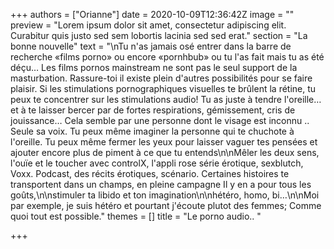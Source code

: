 +++
authors = ["Orianne"]
date = 2020-10-09T12:36:42Z
image = ""
preview = "Lorem ipsum dolor sit amet, consectetur adipiscing elit. Curabitur quis justo sed sem lobortis lacinia sed sed erat."
section = "La bonne nouvelle"
text = "\nTu n'as jamais osé entrer dans la barre de recherche «films porno» ou encore «pornhbub» ou tu l'as fait mais tu as été déçu… Les films pornos mainstream ne sont pas le seul support de la masturbation. Rassure-toi il existe plein d'autres possibilités pour se faire plaisir. Si les stimulations pornographiques visuelles te brûlent la rétine, tu peux te concentrer sur les stimulations audio! Tu as juste à tendre l'oreille… et à te laisser bercer par de fortes respirations, gémissement, cris de jouissance… Cela semble par une personne dont le visage est inconnu .. Seule sa voix. Tu peux même imaginer la personne qui te chuchote à l'oreille. Tu peux même fermer les yeux pour laisser vaguer tes pensées et ajouter encore plus de piment à ce que tu entends\n\nMêler les deux sens, l'ouïe et le toucher avec controlX, l'appli rose série érotique, sexblutch, Voxx. Podcast, des récits érotiques, scénario. Certaines histoires te transportent dans un champs, en pleine campagne Il y en a pour tous les goûts,\n\nstimuler ta libido et ton imagination\n\nhétéro, homo, bi…\n\nMoi par exemple, je suis hétéro et pourtant j'écoute plutot des femmes; Comme quoi tout est possible."
themes = []
title = "Le porno audio.. "

+++

